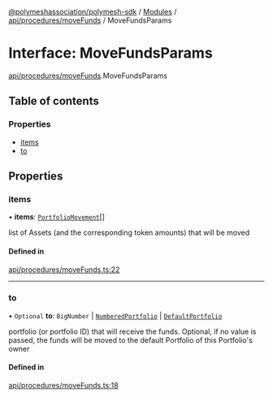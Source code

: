 [@polymeshassociation/polymesh-sdk](../README.md) / [Modules](../modules.md) / [api/procedures/moveFunds](../modules/api_procedures_moveFunds.md) / MoveFundsParams

# Interface: MoveFundsParams

[api/procedures/moveFunds](../modules/api_procedures_moveFunds.md).MoveFundsParams

## Table of contents

### Properties

- [items](api_procedures_moveFunds.MoveFundsParams.md#items)
- [to](api_procedures_moveFunds.MoveFundsParams.md#to)

## Properties

### items

• **items**: [`PortfolioMovement`](types.PortfolioMovement.md)[]

list of Assets (and the corresponding token amounts) that will be moved

#### Defined in

[api/procedures/moveFunds.ts:22](https://github.com/PolymathNetwork/polymesh-sdk/blob/31dfa0dc/src/api/procedures/moveFunds.ts#L22)

___

### to

• `Optional` **to**: `BigNumber` \| [`NumberedPortfolio`](../classes/api_entities_NumberedPortfolio.NumberedPortfolio.md) \| [`DefaultPortfolio`](../classes/api_entities_DefaultPortfolio.DefaultPortfolio.md)

portfolio (or portfolio ID) that will receive the funds. Optional, if no value is passed, the funds will be moved to the default Portfolio of this Portfolio's owner

#### Defined in

[api/procedures/moveFunds.ts:18](https://github.com/PolymathNetwork/polymesh-sdk/blob/31dfa0dc/src/api/procedures/moveFunds.ts#L18)
